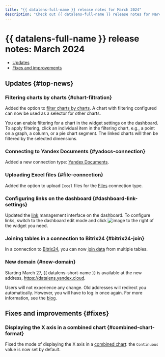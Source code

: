 ```yaml
---
title: "{{ datalens-full-name }} release notes for March 2024"
description: "Check out {{ datalens-full-name }} release notes for March 2024."
---
```


# {{ datalens-full-name }} release notes: March 2024


* [Updates](#top-news)
* [Fixes and improvements](#fixes)

## Updates {#top-news}

### Filtering charts by charts {#chart-filtration}

Added the option to [filter charts by charts](../dashboard/chart-chart-filtration.md). A chart with filtering configured can now be used as a selector for other charts.

You can enable filtering for a chart in the widget settings on the dashboard. To apply filtering, click an individual item in the filtering chart, e.g., a point on a graph, a column, or a pie chart segment. The linked charts will then be filtered by the selected dimensions.

### Connecting to Yandex Documents {#yadocs-connection}

Added a new connection type: [Yandex Documents](../operations/connection/create-yadocs.md).

### Uploading Excel files {#file-connection}

Added the option to upload `Excel` files for the [Files](../operations/connection/create-file.md) connection type.

### Configuring links on the dashboard {#dashboard-link-settings}

Updated the [link](../dashboard/link.md) management interface on the dashboard. To configure links, switch to the dashboard edit mode and click ![image](../../_assets/datalens/links.svg) to the right of the widget you need.

### Joining tables in a connection to Bitrix24 {#bitrix24-join}

In a connection to [Bitrix24](../operations/connection/create-bitrix24.md), you can now [join data](../concepts/data-join.md#ui-join) from multiple tables.

### New domain {#new-domain}

Starting March 27, {{ datalens-short-name }} is available at the new address, <https://datalens.yandex.cloud>.

Users will not experience any change. Old addresses will redirect you automatically. However, you will have to log in once again. For more information, see the [blog](https://yandex.cloud/ru/blog/posts/2024/03/new-domain).


## Fixes and improvements {#fixes}


### Displaying the X axis in a combined chart {#combined-chart-format}

Fixed the mode of displaying the X axis in a [combined chart](../visualization-ref/combined-chart.md): the `Continuous` value is now set by default.
